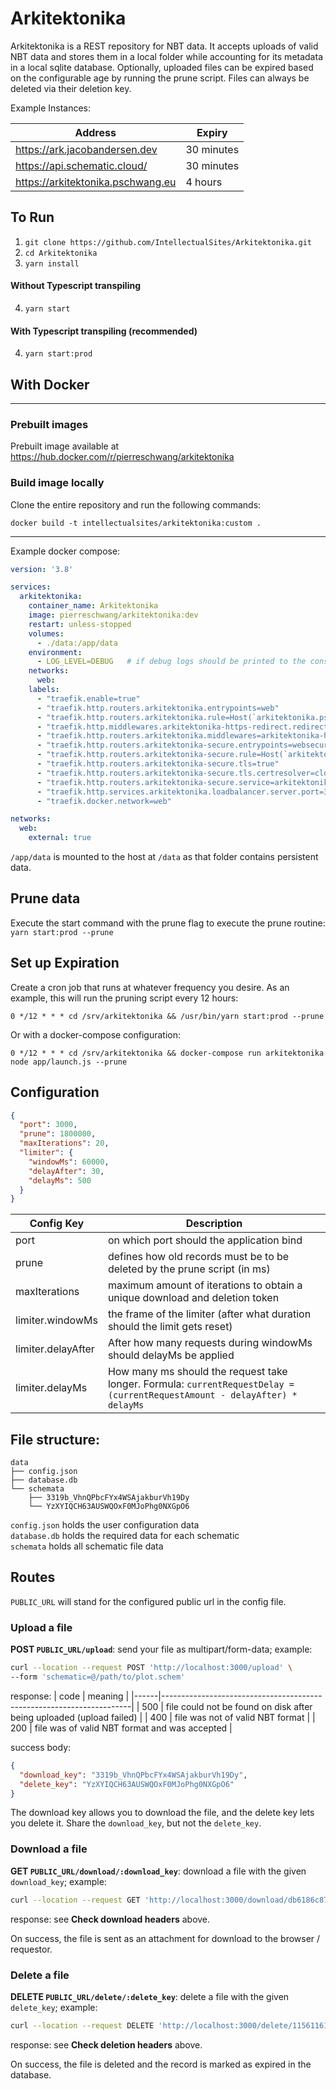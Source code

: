 # Arkitektonika

Arkitektonika is a REST repository for NBT data. It accepts uploads of valid NBT data and stores them in a local folder
while accounting for its metadata in a local sqlite database. Optionally, uploaded files can be expired based on the
configurable age by running the prune script. Files can always be deleted via their deletion key.

Example Instances:

| Address                           | Expiry     |
|-----------------------------------|------------|
| https://ark.jacobandersen.dev     | 30 minutes |
| https://api.schematic.cloud/      | 30 minutes |
| https://arkitektonika.pschwang.eu | 4 hours    |

## To Run

1. `git clone https://github.com/IntellectualSites/Arkitektonika.git`
2. `cd Arkitektonika`
3. `yarn install`

#### Without Typescript transpiling

4. `yarn start`

#### With Typescript transpiling (recommended)

4. `yarn start:prod`

## With Docker

---

### Prebuilt images

Prebuilt image available at https://hub.docker.com/r/pierreschwang/arkitektonika

### Build image locally

Clone the entire repository and run the following commands:

```
docker build -t intellectualsites/arkitektonika:custom .
```

---

Example docker compose:

````yaml
version: '3.8'

services:
  arkitektonika:
    container_name: Arkitektonika
    image: pierreschwang/arkitektonika:dev
    restart: unless-stopped
    volumes:
      - ./data:/app/data
    environment:
      - LOG_LEVEL=DEBUG   # if debug logs should be printed to the console 
    networks:
      web:
    labels:
      - "traefik.enable=true"
      - "traefik.http.routers.arkitektonika.entrypoints=web"
      - "traefik.http.routers.arkitektonika.rule=Host(`arkitektonika.pschwang.eu`)"
      - "traefik.http.middlewares.arkitektonika-https-redirect.redirectscheme.scheme=https"
      - "traefik.http.routers.arkitektonika.middlewares=arkitektonika-https-redirect"
      - "traefik.http.routers.arkitektonika-secure.entrypoints=websecure"
      - "traefik.http.routers.arkitektonika-secure.rule=Host(`arkitektonika.pschwang.eu`)"
      - "traefik.http.routers.arkitektonika-secure.tls=true"
      - "traefik.http.routers.arkitektonika-secure.tls.certresolver=cloudflare"
      - "traefik.http.routers.arkitektonika-secure.service=arkitektonika"
      - "traefik.http.services.arkitektonika.loadbalancer.server.port=3000"
      - "traefik.docker.network=web"

networks:
  web:
    external: true
````

`/app/data` is mounted to the host at `/data` as that folder contains persistent data.

## Prune data
Execute the start command with the prune flag to execute the prune routine:
``yarn start:prod --prune``

## Set up Expiration

Create a cron job that runs at whatever frequency you desire. As an example, this will run the pruning script every 12
hours:

```
0 */12 * * * cd /srv/arkitektonika && /usr/bin/yarn start:prod --prune
```

Or with a docker-compose configuration:
````
0 */12 * * * cd /srv/arkitektonika && docker-compose run arkitektonika node app/launch.js --prune
````

## Configuration

````json
{
  "port": 3000,
  "prune": 1800000,
  "maxIterations": 20,
  "limiter": {
    "windowMs": 60000,
    "delayAfter": 30,
    "delayMs": 500
  }
}
````

| Config Key         | Description                                                                                                                |
|--------------------|----------------------------------------------------------------------------------------------------------------------------|
| port               | on which port should the application bind                                                                                  |
| prune              | defines how old records must be to be deleted by the prune script (in ms)                                                  |
| maxIterations      | maximum amount of iterations to obtain a unique download and deletion token                                                |
| limiter.windowMs   | the frame of the limiter (after what duration should the limit gets reset)                                                 |
| limiter.delayAfter | After how many requests during windowMs should delayMs be applied                                                          |
| limiter.delayMs    | How many ms should the request take longer. Formula: `currentRequestDelay = (currentRequestAmount - delayAfter) * delayMs` |



## File structure:

````
data
├── config.json
├── database.db
└── schemata
    ├── 3319b_VhnQPbcFYx4WSAjakburVh19Dy
    └── YzXYIQCH63AUSWQOxF0MJoPhg0NXGpO6
````

`config.json` holds the user configuration data <br>
`database.db` holds the required data for each schematic <br>
`schemata`    holds all schematic file data

## Routes

`PUBLIC_URL` will stand for the configured public url in the config file.

### Upload a file

**POST `PUBLIC_URL/upload`**: send your file as multipart/form-data; example:

```bash
curl --location --request POST 'http://localhost:3000/upload' \
--form 'schematic=@/path/to/plot.schem'
```

response:
| code | meaning                                                              |
|------|----------------------------------------------------------------------|
| 500  | file could not be found on disk after being uploaded (upload failed) |
| 400  | file was not of valid NBT format                                     |
| 200  | file was of valid NBT format and was accepted                        |

success body:

```json
{
  "download_key": "3319b_VhnQPbcFYx4WSAjakburVh19Dy",
  "delete_key": "YzXYIQCH63AUSWQOxF0MJoPhg0NXGpO6"
}
```

The download key allows you to download the file, and the delete key lets you delete it. Share the `download_key`, but
not the `delete_key`.

### Download a file

**GET `PUBLIC_URL/download/:download_key`**: download a file with the given `download_key`; example:

```bash
curl --location --request GET 'http://localhost:3000/download/db6186c8795740379d26fc61ecba1a24'
```

response:
see **Check download headers** above.

On success, the file is sent as an attachment for download to the browser / requestor.

### Delete a file

**DELETE `PUBLIC_URL/delete/:delete_key`**: delete a file with the given `delete_key`; example:

```bash
curl --location --request DELETE 'http://localhost:3000/delete/11561161dffe4a1298992ce063be5ff9'
```

response:
see **Check deletion headers** above.

On success, the file is deleted and the record is marked as expired in the database. 
